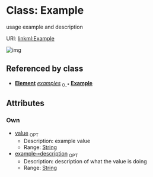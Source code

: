 
# Class: Example


usage example and description

URI: [linkml:Example](https://w3id.org/linkml/Example)


![img](http://yuml.me/diagram/nofunky;dir:TB/class/[Element]++-%20examples%200..*>[Example&#124;value:string%20%3F;description:string%20%3F],[PermissibleValue]++-%20examples%200..*>[Example],[PermissibleValue],[Element])

## Referenced by class

 *  **[Element](Element.md)** *[examples](examples.md)*  <sub>0..\*</sub>  **[Example](Example.md)**

## Attributes


### Own

 * [value](value.md)  <sub>OPT</sub>
     * Description: example value
     * Range: [String](String.md)
 * [example➞description](value_description.md)  <sub>OPT</sub>
     * Description: description of what the value is doing
     * Range: [String](String.md)
